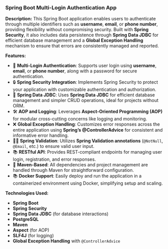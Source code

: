 ### Spring Boot Multi-Login Authentication App

**Description:**
This Spring Boot application enables users to authenticate through multiple identifiers such as **username**, **email**, or **phone number**, providing flexibility without compromising security. Built with **Spring Security**, it also includes data persistence through **Spring Data JDBC** for efficient database management and a **Global Exception Handling** mechanism to ensure that errors are consistently managed and reported.

**Features:**
- 🌟 **Multi-Login Authentication**: Supports user login using **username**, **email**, or **phone number**, along with a password for secure authentication.
- 🔒 **Spring Security Integration**: Implements Spring Security to protect your application with customizable authentication and authorization.
- 🧰 **Spring Data JDBC**: Uses **Spring Data JDBC** for efficient database management and simpler CRUD operations, ideal for projects without ORM.
- 🛠 **AOP and Logging**: Leverages **Aspect-Oriented Programming (AOP)** for modular cross-cutting concerns like logging and monitoring.
- ❌ **Global Exception Handling**: Customizes error responses across the entire application using **Spring’s @ControllerAdvice** for consistent and informative error handling.
- 🧑‍🏫 **Spring Validation**: Utilizes **Spring Validation annotations** (`@NotNull`, `@Email`, etc.) to ensure valid user input.
- 📚 **RESTful API**: Provides REST-compliant endpoints for managing user login, registration, and error responses.
- 🔧 **Maven-Based**: All dependencies and project management are handled through Maven for straightforward configuration.
- 📚 **Docker Support**: Easily deploy and run the application in a containerized environment using Docker, simplifying setup and scaling.

**Technologies Used:**
- **Spring Boot**
- **Spring Security**
- **Spring Data JDBC** (for database interactions)
- **PostgreSQL**
- **Maven**
- **Aspect** (for AOP)
- **SLF4J** (for logging)
- **Global Exception Handling** with `@ControllerAdvice`

